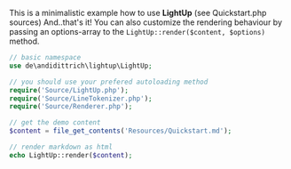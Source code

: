 This is a minimalistic example how to use **LightUp** (see Quickstart.php sources)
And..that's it! You can also customize the rendering behaviour by passing an options-array to the `LightUp::render($content, $options)` method.

```php
// basic namespace
use de\andidittrich\lightup\LightUp;

// you should use your prefered autoloading method
require('Source/LightUp.php');
require('Source/LineTokenizer.php');
require('Source/Renderer.php');

// get the demo content
$content = file_get_contents('Resources/Quickstart.md');

// render markdown as html
echo LightUp::render($content);
```